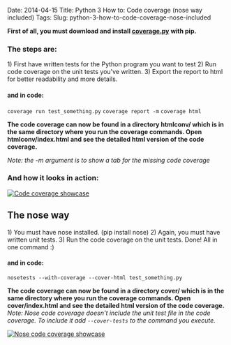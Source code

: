 Date: 2014-04-15
Title: Python 3 How to: Code coverage (nose way included)
Tags:
Slug: python-3-how-to-code-coverage-nose-included


<p><strong>First of all, you must download and install
<a href="https://pypi.python.org/pypi/coverage/3.7.1">coverage.py</a> with pip.</strong></p>
<h3 style="text-align:left;">The steps are:</h3>
<p>​1) First have written tests for the Python program you want to test
2) Run code coverage on the unit tests you've written.
3) Export the report to html for better readability and more details.</p>
<h4 style="text-align:left;">and in code:</h4>
<p><code>coverage run test_something.py</code>
<code>coverage report -m</code>
<code>coverage html</code></p>
<p><strong>The code coverage can now be found in a directory htmlconv/ which is
in the same directory where you run the coverage commands. Open
htmlconv/index.html and see the detailed html version of the code
coverage.</strong></p>
<p><em>Note: the -m argument is to show a tab for the missing code coverage</em></p>
<h3>And how it looks in action:</h3>
<p><a href="http://i.imgur.com/l1JKolA.png" title="Code Coverage in action picture"><img alt="Code coverage showcase" src="http://i.imgur.com/l1JKolA.png" /></a></p>
<h2>The nose way</h2>
<p>​1) You must have nose installed. (pip install nose)
2) Again, you must have written unit tests.
3) Run the code coverage on the unit tests. Done! All in one command :)</p>
<h4 style="text-align:left;">and in code:</h4>
<p><code>nosetests --with-coverage --cover-html test_something.py</code></p>
<p><strong>The code coverage can now be found in a directory cover/ which is in
the same directory where you run the coverage commands. Open
cover/index.html and see the detailed html version of the code
coverage.</strong>
<em>Note: Nose code coverage doesn't include the unit test file in the
code coverage. To include it add <code>--cover-tests</code> to the command you
execute.</em></p>
<p><a href="http://i.imgur.com/074oiIV.png" title="Nose code Coverage in action picture"><img alt="Nose code coverage showcase" src="http://i.imgur.com/074oiIV.png" /></a></p>
